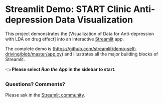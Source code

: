 # Streamlit Demo: START Clinic Anti-depression Data Visualization

This project demonstrates the [Visualization of Data for Anti-depression with LDA on drug effect] into an interactive [Streamlit](https://streamlit.io) app.

The complete demo is (https://github.com/streamlit/demo-self-driving/blob/master/app.py) and illustrates all the major building blocks of Streamlit.

👈 **Please select _Run the App_ in the sidebar to start.**

### Questions? Comments?

Please ask in the [Streamlit community](https://discuss.streamlit.io).